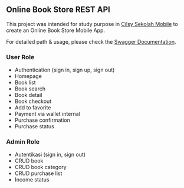 ## Online Book Store REST API

This project was intended for study purpose in [Cilsy Sekolah Mobile](https://sekolahmobile.com) to create an Online Book Store Mobile App.

For detailed path & usage, please check the [Swagger Documentation](https://cilsyonlinebookstore.herokuapp.com/swagger-ui.html).

### User Role
- Authentication (sign in, sign up, sign out)
- Homepage
- Book list
- Book search
- Book detail
- Book checkout
- Add to favorite
- Payment via wallet internal
- Purchase confirmation
- Purchase status

### Admin Role
- Autentikasi (sign in, sign out)
- CRUD book
- CRUD book category
- CRUD purchase list
- Income status
